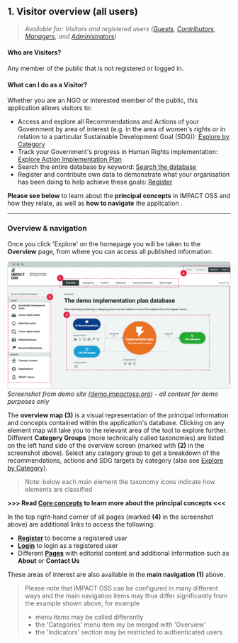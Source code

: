 ## 1. Visitor overview (all users)

> _Available for: Visitors and registered users ([Guests](/guests/guest.md), [Contributors](/contributors/contributor.md), [Managers](/managers/manager.md), and [Administrators](/admins/admin.md))_

#### Who are Visitors?

Any member of the public that is not registered or logged in.

#### What can I do as a Visitor?

Whether you are an NGO or interested member of the public, this application allows visitors to:

* Access and explore all Recommendations and Actions of your Government by area of interest
 (e.g. in the area of women's rights or in relation to a particular Sustainable Development Goal (SDG)): [Explore by Category](/visitors/categories.md)
* Track your Government's progress in Human Rights implementation: [Explore Action Implementation Plan](visitors/actions.md)
* Search the entire database by keyword: [Search the database](/visitors/search.md)
* Register and contribute own data to demonstrate what your organisation has been doing to help achieve these goals: [Register](visitors/register.md)

**Please see below** to learn about the **principal concepts** in IMPACT OSS and how they relate, as well as **how to navigate** the application .

---

### Overview & navigation

Once you click 'Explore' on the homepage you will be taken to the **Overview** page, from where you can access all published information.

![](/assets/overview-for-visitors.png)  
_Screenshot from demo site ([demo.impactoss.org](https://demo.impactoss.org)) - all content for demo purposes only_

The **overview map (3)** is a visual representation of the principal information and concepts contained within the application's database. Clicking on any element map will take you to the relevant area of the tool to explore further. Different **Category Groups** (more technically called taxonomies) are listed on the left hand side of the overview screen (marked with **(2)** in the screenshot above). Select any category group to get a breakdown of the recommendations, actions and SDG targets by category (also see [Explore by Category](visitors/categories.md)).

> Note: below each main element the taxonomy icons indicate how elements are classified

**>>> Read [Core concepts](concepts.md) to learn more about the principal concepts <<<**

In the top right-hand corner of all pages (marked **(4)** in the screenshot above) are additional links to access the following:

* **[Register](/visitors/register.md)** to become a registered user
* **[Login](/guests/login.md)** to login as a registered user
* Different **[Pages](/visitors/content.md)** with editorial content and additional information such as **About** or **Contact Us**

These areas of interest are also available in the **main navigation (1)** above.

> Please note that IMPACT OSS can be configured in many different ways and the main navigation items may thus differ significantly from the example shown above, for example
> - menu items may be called differently
> - the 'Categories' menu item my be merged with 'Overview'
> - the 'Indicators' section may be restricted to authenticated users
